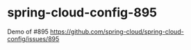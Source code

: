 # spring-cloud-config-895
Demo of #895 https://github.com/spring-cloud/spring-cloud-config/issues/895
